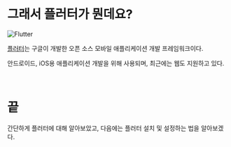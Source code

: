 # 그래서 플러터가 뭔데요?

![Flutter](https://upload.wikimedia.org/wikipedia/commons/1/17/Google-flutter-logo.png)

[플러터](https://flutter.dev/)는 구글이 개발한 오픈 소스 모바일 애플리케이션 개발 프레임워크이다.

안드로이드, iOS용 애플리케이션 개발을 위해 사용되며, 최근에는 웹도 지원하고 있다.

<br>

# 끝

간단하게 플러터에 대해 알아보았고, 다음에는 플러터 설치 및 설정하는 법을 알아보겠다.
